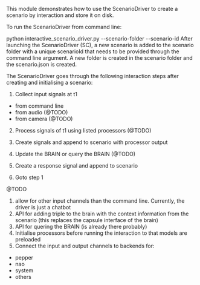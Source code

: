 
This module demonstrates how to use the ScenarioDriver to create a scenario by interaction and store it on disk.

To run the ScenarioDriver from command line:

python interactive_scenario_driver.py --scenario-folder <path to scenario folder> --scenario-id <name of the scenario>
After launching the ScenarioDriver (SC), a new scenario is added to the scenario folder with a unique scenarioId that needs to be provided through the command line argument.
A new folder is created in the scenario folder and the scenario.json is created.

The ScenarioDriver goes through the following interaction steps after creating and initialising a scenario:

1. Collect input signals at t1
- from command line
- from audio (@TODO)
- from camera (@TODO)

2. Process signals of t1 using listed processors  (@TODO)

3. Create signals and append to scenario with processor output

4. Update the BRAIN or query the BRAIN  (@TODO)

5. Create a response signal and append to scenario

6. Goto step 1

@TODO

1. allow for other input channels than the command line. Currently, the driver is just a chatbot
2. API for adding triple to the brain with the context information from the scenario (this replaces the capsule interface of the brain)
3. API for quering the BRAIN (is already there probably)
4. Initialise processors before running the interaction to that models are preloaded
5. Connect the input and output channels to backends for:
- pepper
- nao
- system
- others
  